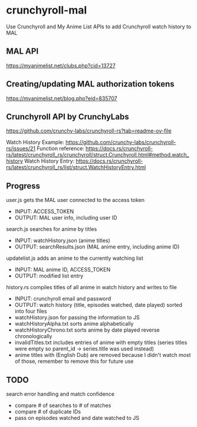 # crunchyroll-mal
Use Crunchyroll and My Anime List APIs to add Crunchyroll watch history to MAL

## MAL API
https://myanimelist.net/clubs.php?cid=13727

## Creating/updating MAL authorization tokens
https://myanimelist.net/blog.php?eid=835707

## Crunchyroll API by CrunchyLabs
https://github.com/crunchy-labs/crunchyroll-rs?tab=readme-ov-file

Watch History Example:
https://github.com/crunchy-labs/crunchyroll-rs/issues/21
Function reference:
https://docs.rs/crunchyroll-rs/latest/crunchyroll_rs/crunchyroll/struct.Crunchyroll.html#method.watch_history
Watch History Entry:
https://docs.rs/crunchyroll-rs/latest/crunchyroll_rs/list/struct.WatchHistoryEntry.html

## Progress
user.js gets the MAL user connected to the access token  
 * INPUT: ACCESS_TOKEN  
 * OUTPUT: MAL user info, including user ID  

search.js searches for anime by titles  
 * INPUT: watchHistory.json (anime titles)
 * OUTPUT: searchResults.json (MAL anime entry, including anime ID)  

updatelist.js adds an anime to the currently watching list  
 * INPUT: MAL anime ID, ACCESS_TOKEN  
 * OUTPUT: modified list entry   

history.rs compiles titles of all anime in watch history and writes to file
 * INPUT: crunchyroll email and password
 * OUTPUT: watch history (title, episodes watched, date played) sorted into four files
 * watchHistory.json for passing the information to JS
 * watchHistoryAlpha.txt sorts anime alphabetically
 * watchHistoryChrono.txt sorts anime by date played reverse chronologically
 * invalidTitles.txt includes entries of anime with empty titles (series titles were empty so parent_id -> series.title was used instead)
 * anime titles with (English Dub) are removed because I didn't watch most of those, remember to remove this for future use

## TODO
search error handling and match confidence
 * compare # of searches to # of matches
 * compare # of duplicate IDs
 * pass on episodes watched and date watched to JS